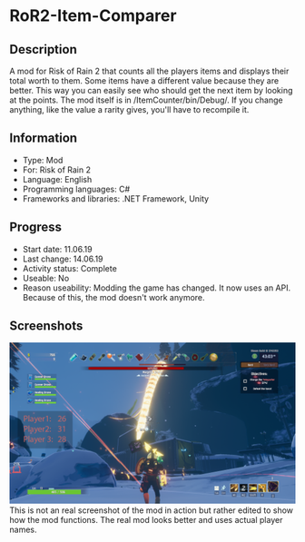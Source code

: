 # RoR2-Item-Comparer
 
## Description
A mod for Risk of Rain 2 that counts all the players items and displays their total worth to them.
Some items have a different value because they are better.
This way you can easily see who should get the next item by looking at the points.
The mod itself is in /ItemCounter/bin/Debug/. 
If you change anything, like the value a rarity gives, you'll have to recompile it.


## Information
- Type: Mod
- For: Risk of Rain 2
- Language: English
- Programming languages: C#
- Frameworks and libraries: .NET Framework, Unity


## Progress
- Start date: 11.06.19
- Last change: 14.06.19
- Activity status: Complete
- Useable: No
- Reason useability: Modding the game has changed. It now uses an API. Because of this, the mod doesn't work anymore.


## Screenshots
![Game](/Screenshots/Game.png)
This is not an real screenshot of the mod in action but rather edited to show how the mod functions. The real mod looks better and uses actual player names.
